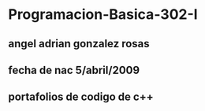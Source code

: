# Programacion-Basica-302-I
## angel adrian gonzalez rosas
## fecha de nac 5/abril/2009
## portafolios de codigo de c++
